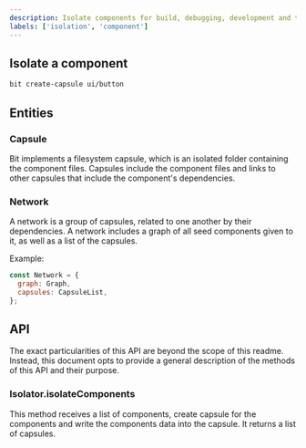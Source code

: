 ```yaml
---
description: Isolate components for build, debugging, development and testing.
labels: ['isolation', 'component']
---
```


## Isolate a component

```bash
bit create-capsule ui/button
```

## Entities

### Capsule

Bit implements a filesystem capsule, which is an isolated folder containing the component files.
Capsules include the component files and links to other capsules that include the component's dependencies.

### Network

A network is a group of capsules, related to one another by their dependencies.
A network includes a graph of all seed components given to it, as well as a list of the capsules.

Example:

```javascript
const Network = {
  graph: Graph,
  capsules: CapsuleList,
};
```

## API

The exact particularities of this API are beyond the scope of this readme. Instead, this document opts to
provide a general description of the methods of this API and their purpose.

### Isolator.isolateComponents

This method receives a list of components, create capsule for the components and write the components data into the capsule.
It returns a list of capsules.
